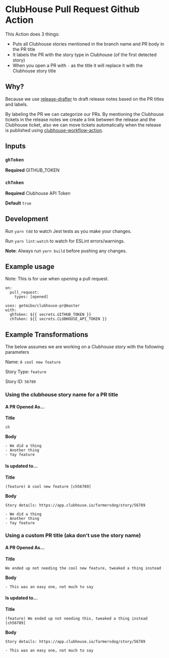 # ClubHouse Pull Request Github Action

This Action does 3 things:

- Puts all Clubhouse stories mentioned in the branch name and PR body in the PR title
- It labels the PR with the story type in Clubhouse (of the first detected story)
- When you open a PR with `-` as the title it will replace it with the Clubhouse story title

## Why?

Because we use [release-drafter](https://github.com/release-drafter/release-drafter) to draft release notes based on the PR titles and labels.

By labeling the PR we can categorize our PRs. By mentioning the Clubhouse tickets in the release notes we create a link between the release and the Clubhouse ticket, also we can move tickets automatically when the release is published using [clubhouse-workflow-action](https://github.com/getmibo/clubhouse-workflow-action).

## Inputs

### `ghToken`

**Required** GITHUB_TOKEN

### `chToken`

**Required** Clubhouse API Token

**Default** `true`

## Development

Run `yarn tdd` to watch Jest tests as you make your changes.

Run `yarn lint:watch` to watch for ESLint errors/warnings.

**Note**: Always run `yarn build` before pushing any changes.

## Example usage

Note: This is for use when _opening_ a pull request.

```
on:
  pull_request:
    types: [opened]
```

```
uses: getmibo/clubhouse-pr@master
with:
  ghToken: ${{ secrets.GITHUB_TOKEN }}
  chToken: ${{ secrets.CLUBHOUSE_API_TOKEN }}
```

## Example Transformations

The below assumes we are working on a Clubhouse story with the following parameters

Name: `A cool new feature`

Story Type: `feature`

Story ID: `56789`

### Using the clubhouse story name for a PR title

#### A PR Opened As...

**Title**

```
ch
```

**Body**

```
- We did a thing
- Another thing
- Yay feature
```

#### Is updated to...

**Title**

```
(feature) A cool new feature [ch56789]
```

**Body**

```
Story details: https://app.clubhouse.io/farmersdog/story/56789

- We did a thing
- Another thing
- Yay feature
```

### Using a custom PR title (aka don't use the story name)

#### A PR Opened As...

**Title**

```
We ended up not needing the cool new feature, tweaked a thing instead
```

**Body**

```
- This was an easy one, not much to say
```

#### Is updated to...

**Title**

```
(feature) We ended up not needing this, tweaked a thing instead [ch56789]
```

**Body**

```
Story details: https://app.clubhouse.io/farmersdog/story/56789

- This was an easy one, not much to say
```
